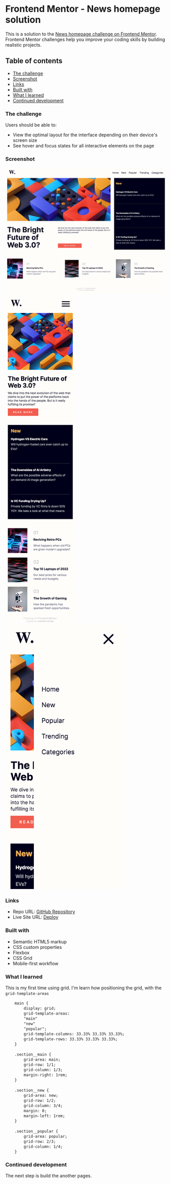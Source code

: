 # Frontend Mentor - News homepage solution

This is a solution to the [News homepage challenge on Frontend Mentor](https://www.frontendmentor.io/challenges/news-homepage-H6SWTa1MFl). Frontend Mentor challenges help you improve your coding skills by building realistic projects. 

## Table of contents

  - [The challenge](#the-challenge)
  - [Screenshot](#screenshot)
  - [Links](#links)
  - [Built with](#built-with)
  - [What I learned](#what-i-learned)
  - [Continued development](#continued-development)



### The challenge

Users should be able to:

- View the optimal layout for the interface depending on their device's screen size
- See hover and focus states for all interactive elements on the page

### Screenshot

![desktop version screenshot](https://github.com/cadeMeuCode/newshomepage/blob/main/screenshots/mySolution--desktop.png?raw=true "Desktop")  
![mobile version screenshot](https://github.com/cadeMeuCode/newshomepage/blob/main/screenshots/mySolution--mobile.png?raw=true "Mobile")  
![mobile menu screenshot](https://github.com/cadeMeuCode/newshomepage/blob/main/screenshots/mySolution__menu--mobile.png?raw=true "Mobile menu")  



### Links

- Repo URL: [GitHub Repository](https://github.com/cadeMeuCode/newshomepage)
- Live Site URL: [Deploy](https://newshomepage-7vgvjj267-cademeucode.vercel.app/)


### Built with

- Semantic HTML5 markup
- CSS custom properties
- Flexbox
- CSS Grid
- Mobile-first workflow


### What I learned

This is my first time using grid. I'm learn how positioning the grid, with the `grid-template-areas`  

```
    main {
        display: grid;
        grid-template-areas: 
        "main"
        "new"
        "popular";
        grid-template-columns: 33.33% 33.33% 33.33%;
        grid-template-rows: 33.33% 33.33% 33.33%;
    }

    .section__main {
        grid-area: main;
        grid-row: 1/1;
        grid-column: 1/3;
        margin-right: 1rem;
    }

    .section__new {
        grid-area: new;
        grid-row: 1/2;
        grid-column: 3/4;
        margin: 0;
        margin-left: 1rem;
    }

    .section__popular {
        grid-area: popular;
        grid-row: 2/3;
        grid-column: 1/4;
    }

```

### Continued development

The next step is build the another pages.


